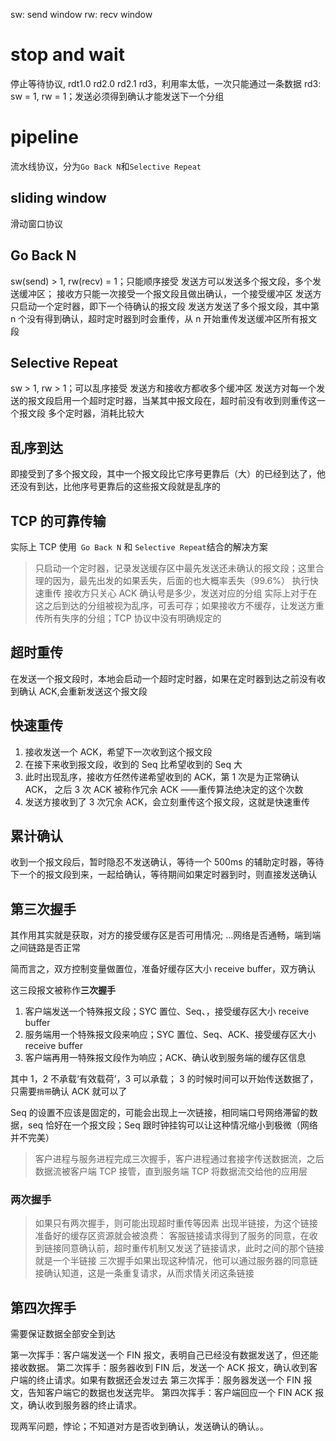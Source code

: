 sw: send window
rw: recv window

# stop and wait

停止等待协议, rdt1.0 rd2.0 rd2.1 rd3，利用率太低，一次只能通过一条数据
rd3: sw = 1, rw = 1；发送必须得到确认才能发送下一个分组

# pipeline

流水线协议，分为`Go Back N`和`Selective Repeat`

## sliding window

滑动窗口协议

## Go Back N

sw(send) > 1, rw(recv) = 1；只能顺序接受
发送方可以发送多个报文段，多个发送缓冲区；
接收方只能一次接受一个报文段且做出确认，一个接受缓冲区
发送方只启动一个定时器，即下一个待确认的报文段
发送方发送了多个报文段，其中第 n 个没有得到确认，超时定时器到时会重传，从 n 开始重传发送缓冲区所有报文段

## Selective Repeat

sw > 1, rw > 1；可以乱序接受
发送方和接收方都收多个缓冲区
发送方对每一个发送的报文段启用一个超时定时器，当某其中报文段在，超时前没有收到则重传这一个报文段
多个定时器，消耗比较大

## 乱序到达

即接受到了多个报文段，其中一个报文段比它序号更靠后（大）的已经到达了，他还没有到达，比他序号更靠后的这些报文段就是乱序的

## TCP 的可靠传输

实际上 TCP 使用` Go Back N` 和 `Selective Repeat`结合的解决方案

> 只启动一个定时器，记录发送缓存区中最先发送还未确认的报文段；这里合理的因为，最先出发的如果丢失，后面的也大概率丢失（99.6%）
> 执行快速重传
> 接收方只关心 ACK 确认号是多少，发送对应的分组
> 实际上对于在这之后到达的分组被视为乱序，可丢可存；如果接收方不缓存，让发送方重传所有失序的分组；TCP 协议中没有明确规定的

## 超时重传

在发送一个报文段时，本地会启动一个超时定时器，如果在定时器到达之前没有收到确认 ACK,会重新发送这个报文段

## 快速重传

1. 接收发送一个 ACK，希望下一次收到这个报文段
2. 在接下来收到报文段，收到的 Seq 比希望收到的 Seq 大
3. 此时出现乱序，接收方任然传递希望收到的 ACK，第 1 次是为正常确认 ACK， 之后 3 次 ACK 被称作冗余 ACK ——重传算法绝决定的这个次数
4. 发送方接收到了 3 次冗余 ACK，会立刻重传这个报文段，这就是快速重传

## 累计确认

收到一个报文段后，暂时隐忍不发送确认，等待一个 500ms 的辅助定时器，等待下一个的报文段到来，一起给确认，等待期间如果定时器到时，则直接发送确认

## 第三次握手

其作用其实就是获取，对方的接受缓存区是否可用情况; ...网络是否通畅，端到端之间链路是否正常

简而言之，双方控制变量做置位，准备好缓存区大小 receive buffer，双方确认

这三段报文被称作**三次握手**

1. 客户端发送一个特殊报文段；SYC 置位、Seq、，接受缓存区大小 receive buffer
2. 服务端用一个特殊报文段来响应；SYC 置位、Seq、ACK、接受缓存区大小 receive buffer
3. 客户端再用一特殊报文段作为响应；ACK、确认收到服务端的缓存区信息

其中 1，2 不承载‘有效载荷’，3 可以承载；
3 的时候时间可以开始传送数据了，只需要`捎带`确认 ACK 就可以了

Seq 的设置不应该是固定的，可能会出现上一次链接，相同端口号网络滞留的数据，seq 恰好在一个报文段；Seq 跟时钟挂钩可以让这种情况缩小到极微（网络并不完美）

> 客户进程与服务进程完成三次握手，客户进程通过套接字传送数据流，之后数据流被客户端 TCP 接管，直到服务端 TCP 将数据流交给他的应用层

### 两次握手

> 如果只有两次握手，则可能出现超时重传等因素
> 出现半链接，为这个链接准备好的缓存区资源就会被浪费：
> 客服链接请求得到了服务的同意，在收到链接同意确认前，超时重传机制又发送了链接请求，此时之间的那个链接就是一个半链接
> 三次握手如果出现这种情况，他可以通过服务器的同意链接确认知道，这是一条重复请求，从而求情关闭这条链接

## 第四次挥手

需要保证数据全部安全到达

第一次挥手：客户端发送一个 FIN 报文，表明自己已经没有数据发送了，但还能接收数据。
第二次挥手：服务器收到 FIN 后，发送一个 ACK 报文，确认收到客户端的终止请求。如果有数据还会发过去
第三次挥手：服务器发送一个 FIN 报文，告知客户端它的数据也发送完毕。
第四次挥手：客户端回应一个 FIN ACK 报文，确认收到服务器的终止请求。

现两军问题，悖论；不知道对方是否收到确认，发送确认的确认。。
